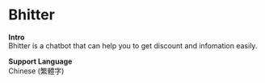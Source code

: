 # Bhitter

**Intro** <br/>
<span style="gray">Bhitter is a chatbot that can help you to get discount and infomation easily.</span>

**Support Language** <br/>
<span style="gray">Chinese (繁體字)</span>

